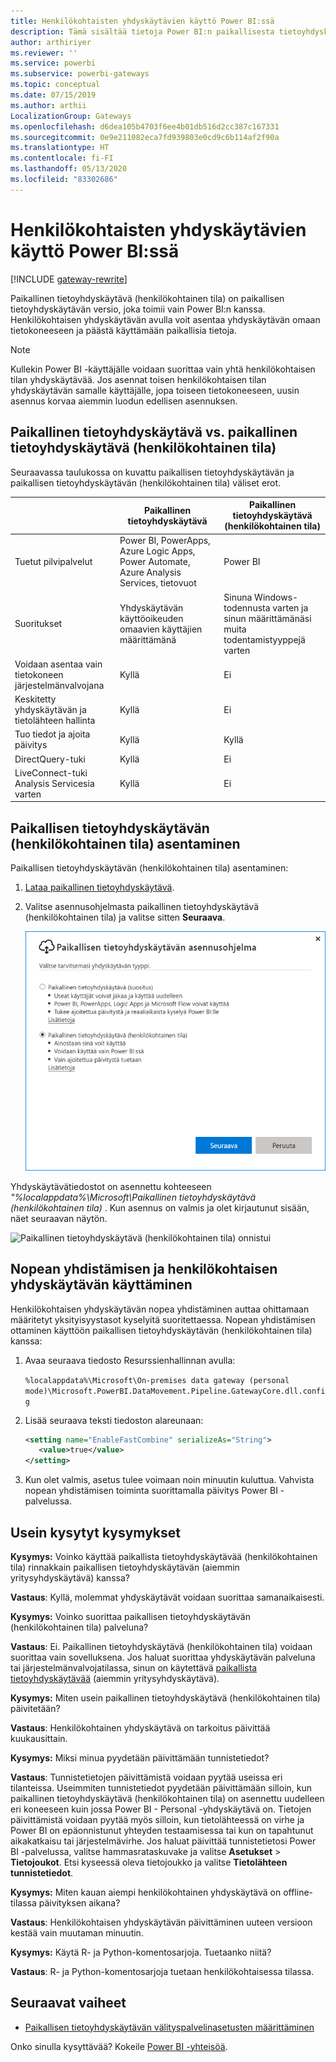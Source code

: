 ```yaml
---
title: Henkilökohtaisten yhdyskäytävien käyttö Power BI:ssä
description: Tämä sisältää tietoja Power BI:n paikallisesta tietoyhdyskäytävästä (henkilökohtainen tila), jota käyttäjät voivat käyttää yhteyden muodostamisessa paikallisiin tietoihin.
author: arthiriyer
ms.reviewer: ''
ms.service: powerbi
ms.subservice: powerbi-gateways
ms.topic: conceptual
ms.date: 07/15/2019
ms.author: arthii
LocalizationGroup: Gateways
ms.openlocfilehash: d6dea105b4703f6ee4b01db516d2cc387c167331
ms.sourcegitcommit: 0e9e211082eca7fd939803e0cd9c6b114af2f90a
ms.translationtype: HT
ms.contentlocale: fi-FI
ms.lasthandoff: 05/13/2020
ms.locfileid: "83302686"
---
```

# <a name="use-personal-gateways-in-power-bi"></a>Henkilökohtaisten yhdyskäytävien käyttö Power BI:ssä

[!INCLUDE [gateway-rewrite](../includes/gateway-rewrite.md)]

Paikallinen tietoyhdyskäytävä (henkilökohtainen tila) on paikallisen tietoyhdyskäytävän versio, joka toimii vain Power BI:n kanssa. Henkilökohtaisen yhdyskäytävän avulla voit asentaa yhdyskäytävän omaan tietokoneeseen ja päästä käyttämään paikallisia tietoja.

> [!NOTE]
> Kullekin Power BI -käyttäjälle voidaan suorittaa vain yhtä henkilökohtaisen tilan yhdyskäytävää. Jos asennat toisen henkilökohtaisen tilan yhdyskäytävän samalle käyttäjälle, jopa toiseen tietokoneeseen, uusin asennus korvaa aiemmin luodun edellisen asennuksen.

## <a name="on-premises-data-gateway-vs-on-premises-data-gateway-personal-mode"></a>Paikallinen tietoyhdyskäytävä vs. paikallinen tietoyhdyskäytävä (henkilökohtainen tila)

Seuraavassa taulukossa on kuvattu paikallisen tietoyhdyskäytävän ja paikallisen tietoyhdyskäytävän (henkilökohtainen tila) väliset erot.

|   |Paikallinen tietoyhdyskäytävä | Paikallinen tietoyhdyskäytävä (henkilökohtainen tila) |
| ---- | ---- | ---- |
|Tuetut pilvipalvelut |Power BI, PowerApps, Azure Logic Apps, Power Automate, Azure Analysis Services, tietovuot |Power BI |
|Suoritukset |Yhdyskäytävän käyttöoikeuden omaavien käyttäjien määrittämänä |Sinuna Windows-todennusta varten ja sinun määrittämänäsi muita todentamistyyppejä varten |
|Voidaan asentaa vain tietokoneen järjestelmänvalvojana |Kyllä |Ei |
|Keskitetty yhdyskäytävän ja tietolähteen hallinta |Kyllä |Ei |
|Tuo tiedot ja ajoita päivitys |Kyllä |Kyllä |
|DirectQuery-tuki |Kyllä |Ei |
|LiveConnect-tuki Analysis Servicesia varten |Kyllä |Ei |

## <a name="install-the-on-premises-data-gateway-personal-mode"></a>Paikallisen tietoyhdyskäytävän (henkilökohtainen tila) asentaminen

Paikallisen tietoyhdyskäytävän (henkilökohtainen tila) asentaminen:

1. [Lataa paikallinen tietoyhdyskäytävä](https://go.microsoft.com/fwlink/?LinkId=820925&clcid=0x409).

2. Valitse asennusohjelmasta paikallinen tietoyhdyskäytävä (henkilökohtainen tila) ja valitse sitten **Seuraava**.

   ![Paikallisen tietoyhdyskäytävän (henkilökohtainen tila) valitseminen](media/service-gateway-personal-mode/personal-gateway-select.png)

Yhdyskäytävätiedostot on asennettu kohteeseen _"%localappdata%\Microsoft\Paikallinen tietoyhdyskäytävä (henkilökohtainen tila)_ . Kun asennus on valmis ja olet kirjautunut sisään, näet seuraavan näytön.

![Paikallinen tietoyhdyskäytävä (henkilökohtainen tila) onnistui](media/service-gateway-personal-mode/personal-gateway-complete.png)

## <a name="use-fast-combine-with-the-personal-gateway"></a>Nopean yhdistämisen ja henkilökohtaisen yhdyskäytävän käyttäminen

Henkilökohtaisen yhdyskäytävän nopea yhdistäminen auttaa ohittamaan määritetyt yksityisyystasot kyselyitä suoritettaessa. Nopean yhdistämisen ottaminen käyttöön paikallisen tietoyhdyskäytävän (henkilökohtainen tila) kanssa:

1. Avaa seuraava tiedosto Resurssienhallinnan avulla:

   `%localappdata%\Microsoft\On-premises data gateway (personal mode)\Microsoft.PowerBI.DataMovement.Pipeline.GatewayCore.dll.config`

2. Lisää seuraava teksti tiedoston alareunaan:

    ```xml
    <setting name="EnableFastCombine" serializeAs="String">
       <value>true</value>
    </setting>
    ```

3. Kun olet valmis, asetus tulee voimaan noin minuutin kuluttua. Vahvista nopean yhdistämisen toiminta suorittamalla päivitys Power BI -palvelussa.

## <a name="frequently-asked-questions-faq"></a>Usein kysytyt kysymykset

**Kysymys:** Voinko käyttää paikallista tietoyhdyskäytävää (henkilökohtainen tila) rinnakkain paikallisen tietoyhdyskäytävän (aiemmin yritysyhdyskäytävä) kanssa?
  
**Vastaus**: Kyllä, molemmat yhdyskäytävät voidaan suorittaa samanaikaisesti.

**Kysymys:** Voinko suorittaa paikallisen tietoyhdyskäytävän (henkilökohtainen tila) palveluna?
  
**Vastaus**: Ei. Paikallinen tietoyhdyskäytävä (henkilökohtainen tila) voidaan suorittaa vain sovelluksena. Jos haluat suorittaa yhdyskäytävän palveluna tai järjestelmänvalvojatilassa, sinun on käytettävä [paikallista tietoyhdyskäytävää](/data-integration/gateway/service-gateway-onprem) (aiemmin yritysyhdyskäytävä).

**Kysymys:** Miten usein paikallinen tietoyhdyskäytävä (henkilökohtainen tila) päivitetään?
  
**Vastaus**: Henkilökohtainen yhdyskäytävä on tarkoitus päivittää kuukausittain.

**Kysymys:** Miksi minua pyydetään päivittämään tunnistetiedot?
  
**Vastaus**: Tunnistetietojen päivittämistä voidaan pyytää useissa eri tilanteissa. Useimmiten tunnistetiedot pyydetään päivittämään silloin, kun paikallinen tietoyhdyskäytävä (henkilökohtainen tila) on asennettu uudelleen eri koneeseen kuin jossa Power BI - Personal -yhdyskäytävä on. Tietojen päivittämistä voidaan pyytää myös silloin, kun tietolähteessä on virhe ja Power BI on epäonnistunut yhteyden testaamisessa tai kun on tapahtunut aikakatkaisu tai järjestelmävirhe. Jos haluat päivittää tunnistetietosi Power BI -palvelussa, valitse hammasrataskuvake ja valitse **Asetukset** > **Tietojoukot**. Etsi kyseessä oleva tietojoukko ja valitse **Tietolähteen tunnistetiedot**.

**Kysymys:** Miten kauan aiempi henkilökohtainen yhdyskäytävä on offline-tilassa päivityksen aikana?
  
**Vastaus**: Henkilökohtaisen yhdyskäytävän päivittäminen uuteen versioon kestää vain muutaman minuutin.

**Kysymys:** Käytä R- ja Python-komentosarjoja. Tuetaanko niitä?
  
**Vastaus**: R- ja Python-komentosarjoja tuetaan henkilökohtaisessa tilassa.

## <a name="next-steps"></a>Seuraavat vaiheet

* [Paikallisen tietoyhdyskäytävän välityspalvelinasetusten määrittäminen](/data-integration/gateway/service-gateway-proxy)  

Onko sinulla kysyttävää? Kokeile [Power BI -yhteisöä](https://community.powerbi.com/).
